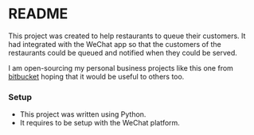 # README #

This project was created to help restaurants to queue their customers. It had integrated with the WeChat app so that the customers of the restaurants could be queued and notified when they could be served.

I am open-sourcing my personal business projects like this one from [bitbucket](bitbucket.org) hoping that it would be useful to others too.

### Setup ###

* This project was written using Python.
* It requires to be setup with the WeChat platform.